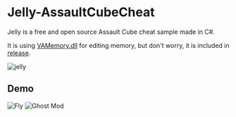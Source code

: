 # Jelly-AssaultCubeCheat
Jelly is a free and open source Assault Cube cheat sample made in C#.

It is using [VAMemory.dll](https://0xthxmxs.github.io/repo/files/VAMemory.dll) for editing memory, but don't worry, it is included in [release](https://github.com/0xThxmxs/Jelly-AssaultCubeCheat/releases).

![jelly](https://0xthxmxs.github.io/repo/img/jelly.png)


## Demo

![Fly](https://0xthxmxs.github.io/repo/img/jelly_fly.gif)
![Ghost Mod](https://0xthxmxs.github.io/repo/img/jelly_ghost_mod.gif)
